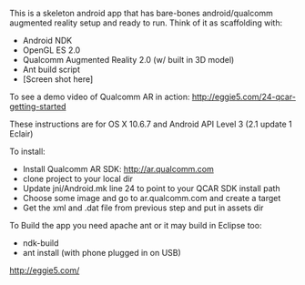 This is a skeleton android app that has bare-bones android/qualcomm augmented reality setup and ready to run. Think of it as scaffolding with:

* Android NDK
* OpenGL ES 2.0
* Qualcomm Augmented Reality 2.0 (w/ built in 3D model)
* Ant build script
* [Screen shot here]

To see a demo video of Qualcomm AR in action: http://eggie5.com/24-qcar-getting-started


These instructions are for OS X 10.6.7 and Android API Level 3 (2.1 update 1 Eclair)



To install:

* Install Qualcomm AR SDK: http://ar.qualcomm.com
* clone project to your local dir
* Update jni/Android.mk line 24 to point to your QCAR SDK install path
* Choose some image and go to ar.qualcomm.com and create a target 
* Get the xml and .dat file from previous step and put in assets dir

To Build the app you need apache ant or it may build in Eclipse too:

* ndk-build
* ant install (with phone plugged in on USB)

http://eggie5.com/